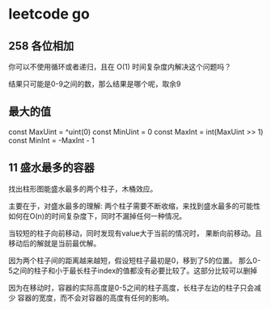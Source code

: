 # leetcode go

## 258 各位相加

你可以不使用循环或者递归，且在 O(1) 时间复杂度内解决这个问题吗？

结果只可能是0-9之间的数，那么结果是哪个呢，取余9

## 最大的值
const MaxUint = ^uint(0)
const MinUint = 0
const MaxInt = int(MaxUint >> 1)
const MinInt = -MaxInt - 1

## 11 盛水最多的容器

找出柱形图能盛水最多的两个柱子，木桶效应。

主要在于，对盛水最多的理解: 两个柱子需要不断收缩，来找到盛水最多的可能性
如何在O(n)的时间复杂度下，同时不漏掉任何一种情况。

当较短的柱子向前移动，同时发现有value大于当前的情况时，
果断向前移动。且移动后的解就是当前最优解。

因为两个柱子间的距离越来越短，假设短柱子最初是0，移到了5的位置。
那么0-5之间的柱子和小于最长柱子index的值都没有必要比较了。这部分比较可以删掉

因为在移动时，容器的实际高度是0-5之间的柱子高度，长柱子左边的柱子只会减少
容器的宽度，而不会对容器的高度有任何的影响。


